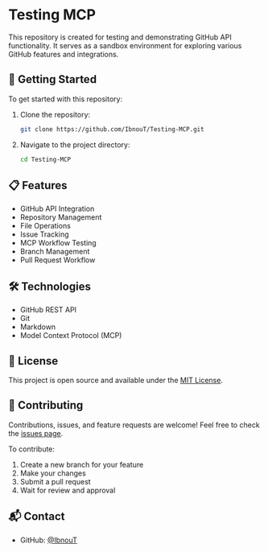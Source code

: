 # Testing MCP

This repository is created for testing and demonstrating GitHub API functionality. It serves as a sandbox environment for exploring various GitHub features and integrations.

## 🚀 Getting Started

To get started with this repository:

1. Clone the repository:
   ```bash
   git clone https://github.com/IbnouT/Testing-MCP.git
   ```
2. Navigate to the project directory:
   ```bash
   cd Testing-MCP
   ```

## 📋 Features

- GitHub API Integration
- Repository Management
- File Operations
- Issue Tracking
- MCP Workflow Testing
- Branch Management
- Pull Request Workflow

## 🛠️ Technologies

- GitHub REST API
- Git
- Markdown
- Model Context Protocol (MCP)

## 📝 License

This project is open source and available under the [MIT License](LICENSE).

## 👥 Contributing

Contributions, issues, and feature requests are welcome! Feel free to check the [issues page](https://github.com/IbnouT/Testing-MCP/issues).

To contribute:
1. Create a new branch for your feature
2. Make your changes
3. Submit a pull request
4. Wait for review and approval

## 📬 Contact

- GitHub: [@IbnouT](https://github.com/IbnouT)